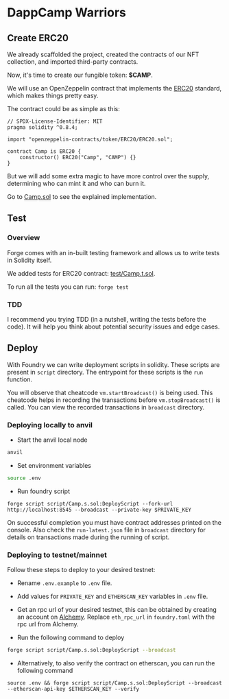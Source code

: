 # DappCamp Warriors

## Create ERC20

We already scaffolded the project, created the contracts of our NFT collection, and imported third-party contracts.

Now, it's time to create our fungible token: **$CAMP**.

We will use an OpenZeppelin contract that implements the [ERC20](https://ethereum.org/es/developers/docs/standards/tokens/erc-20/) standard, which makes things pretty easy.

The contract could be as simple as this:

```solidity
// SPDX-License-Identifier: MIT
pragma solidity ^0.8.4;

import "openzeppelin-contracts/token/ERC20/ERC20.sol";

contract Camp is ERC20 {
    constructor() ERC20("Camp", "CAMP") {}
}
```

But we will add some extra magic to have more control over the supply, determining who can mint it and who can burn it.

Go to [Camp.sol](src/Camp.sol) to see the explained implementation.

## Test

### Overview

Forge comes with an in-built testing framework and allows us to write tests in Solidity itself.

We added tests for ERC20 contract: [test/Camp.t.sol](test/Camp.t.sol).

To run all the tests you can run:
`forge test`

### TDD

I recommend you trying TDD (in a nutshell, writing the tests before the code). It will help you think about potential security issues and edge cases.

## Deploy

With Foundry we can write deployment scripts in solidity. These scripts are present in `script` directory. The entrypoint for these scripts is the `run` function.

You will observe that cheatcode `vm.startBroadcast()` is being used. This cheatcode helps in recording the transactions before `vm.stopBroadcast()` is called. You can view the recorded transactions in `broadcast` directory.

### Deploying locally to anvil

* Start the anvil local node

```bash
anvil
```

* Set environment variables

```bash
source .env 
```

* Run foundry script

```
forge script script/Camp.s.sol:DeployScript --fork-url http://localhost:8545 --broadcast --private-key $PRIVATE_KEY
```

On successful completion you must have contract addresses printed on the console. Also check the `run-latest.json` file in `broadcast` directory for details on transactions made during the running of script.

### Deploying to testnet/mainnet

Follow these steps to deploy to your desired testnet:

* Rename `.env.example` to `.env` file.

* Add values for `PRIVATE_KEY` and `ETHERSCAN_KEY` variables in `.env` file.

* Get an rpc url of your desired testnet, this can be obtained by creating an account on [Alchemy](https://www.alchemy.com/). Replace `eth_rpc_url` in `foundry.toml` with the rpc url from Alchemy.

* Run the following command to deploy

```bash
forge script script/Camp.s.sol:DeployScript --broadcast
```

* Alternatively, to also verify the contract on etherscan, you can run the following command

```
source .env && forge script script/Camp.s.sol:DeployScript --broadcast --etherscan-api-key $ETHERSCAN_KEY --verify
```